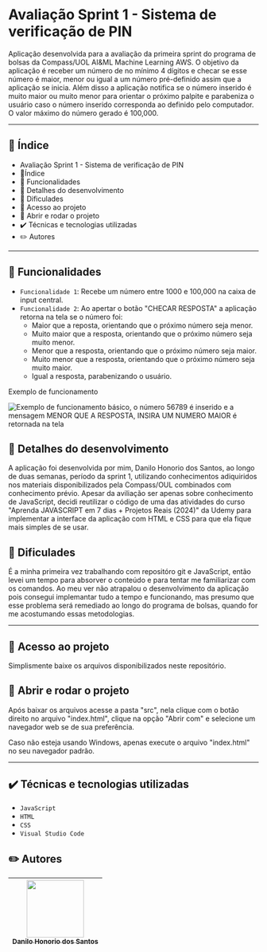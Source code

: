 # Avaliação Sprint 1 - Sistema de verificação de PIN

Aplicação desenvolvida para a avaliação da primeira sprint do programa de bolsas da Compass/UOL AI&ML Machine Learning AWS.
O objetivo da aplicação é receber um número de no mínimo 4 dígitos e checar se esse número é maior, menor ou igual a um número pré-definido assim que a aplicação se inicia. Além disso a aplicação notifica se o número inserido é muito maior ou muito menor para orientar o próximo palpite e parabeniza o usuário caso o número inserido corresponda ao definido pelo computador. O valor máximo do número gerado é 100,000.

***

## :bookmark_tabs: Índice
 * Avaliação Sprint 1 - Sistema de verificação de PIN
 * :bookmark_tabs:Índice
 * :wrench: Funcionalidades
 * :mag_right: Detalhes do desenvolvimento
 * :anger: Dificulades
 * :file_folder: Acesso ao projeto
 * :hammer: Abrir e rodar o projeto
 * :heavy_check_mark: Técnicas e tecnologias utilizadas
 * :pencil2: Autores

***

## :wrench: Funcionalidades

* `Funcionalidade 1`: Recebe um número entre 1000 e 100,000 na caixa de input central.
* `Funcionalidade 2`: Ao apertar o botão "CHECAR RESPOSTA" a aplicação retorna na tela se o número foi:
  - Maior que a reposta, orientando que o próximo número seja menor.
  - Muito maior que a resposta, orientando que o próximo número seja muito menor.
  - Menor que a resposta, orientando que o próximo número seja maior.
  - Muito menor que a resposta, orientando que o próximo número seja muito maior.
  - Igual a resposta, parabenizando o usuário.

Exemplo de funcionamento

<img src="https://i.imgur.com/GpVHWZk.png" alt="Exemplo de funcionamento básico, o número 56789 é inserido e a mensagem MENOR QUE A RESPOSTA, INSIRA UM NUMERO MAIOR é retornada na tela">

## :mag_right: Detalhes do desenvolvimento

A aplicação foi desenvolvida por mim, Danilo Honorio dos Santos, ao longo de duas semanas, período da sprint 1, utilizando conhecimentos adiquiridos nos materiais disponibilizados pela Compass/OUL combinados com conhecimento prévio. Apesar da aviliação ser apenas sobre conhecimento de JavaScript, decidi reutilizar o código de uma das atividades do curso "Aprenda JAVASCRIPT em 7 dias + Projetos Reais (2024)" da Udemy para implementar a interface da aplicação com HTML e CSS para que ela fique mais simples de se usar.

## :anger: Dificulades

É a minha primeira vez trabalhando com repositóro git e JavaScript, então levei um tempo para absorver o conteúdo e para tentar me familiarizar com os comandos. Ao meu ver não atrapalou o desenvolvimento da aplicação pois consegui implemantar tudo a tempo e funcionando, mas presumo que esse problema será remediado ao longo do programa de bolsas, quando for me acostumando essas metodologias.

***

## :file_folder: Acesso ao projeto

Simplismente baixe os arquivos disponibilizados neste repositório.

## :hammer: Abrir e rodar o projeto

Após baixar os arquivos acesse a pasta "src", nela clique com o botão direito no arquivo "index.html", clique na opção "Abrir com" e selecione um navegador web se de sua preferência.

Caso não esteja usando Windows, apenas execute o arquivo "index.html" no seu navegador padrão.

***

## :heavy_check_mark: Técnicas e tecnologias utilizadas

 * `JavaScript`
 * `HTML`
 * `CSS`
 * `Visual Studio Code`

## :pencil2: Autores

 | [<img loading="lazy" src="https://avatars.githubusercontent.com/u/117547163?v=4" width=115><br><sub>Danilo Honorio dos Santos</sub>](https://github.com/DaniloHSantos) | 
| :---: |
